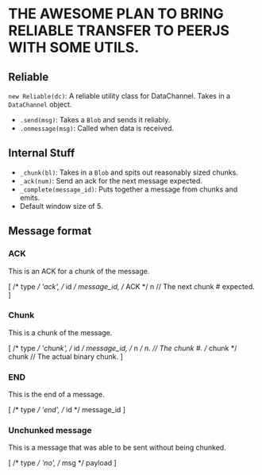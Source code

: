 # THE AWESOME PLAN TO BRING RELIABLE TRANSFER TO PEERJS WITH SOME UTILS.


## Reliable

`new Reliable(dc)`: A reliable utility class for DataChannel. Takes in a `DataChannel` object.
* `.send(msg)`: Takes a `Blob` and sends it reliably.
* `.onmessage(msg)`: Called when data is received.


## Internal Stuff

* `_chunk(bl)`: Takes in a `Blob` and spits out reasonably sized chunks.
* `_ack(num)`: Send an ack for the next message expected.
* `_complete(message_id)`: Puts together a message from chunks and emits.
* Default window size of 5.

## Message format

### ACK

This is an ACK for a chunk of the message.

  [
    /* type */  'ack',
    /* id */    message_id,
    /* ACK */   n   // The next chunk # expected.
  ]


### Chunk

This is a chunk of the message.

  [
    /* type */  'chunk',
    /* id */    message_id,
    /* n */     n.       // The chunk #.
    /* chunk */ chunk   // The actual binary chunk.
  ]


### END

This is the end of a message.

  [
    /* type */  'end',
    /* id */    message_id
  ]


### Unchunked message

This is a message that was able to be sent without being chunked.

  [
    /* type */  'no',
    /* msg */   payload
  ]
